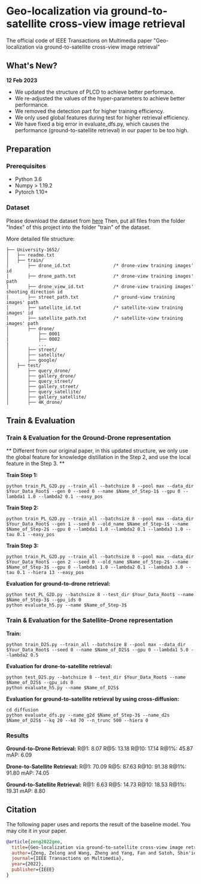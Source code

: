 # Geo-localization via ground-to-satellite cross-view image retrieval
The official code of IEEE Transactions on Multimedia paper "Geo-localization via ground-to-satellite cross-view image retrieval"

## What's New?
**12 Feb 2023**
- We updated the structure of PLCD to achieve better performace.
- We re-adjusted the values of the hyper-parameters to achieve better performance.
- We removed the detection part for higher training efficiency.
- We only used global features during test for higher retrieval efficiency.
- We have fixed a big error in evaluate_dfs.py, which causes the performance (ground-to-satellite retrieval) in our paper to be too high.

## Preparation

### Prerequisites

- Python 3.6
- Numpy > 1.19.2
- Pytorch 1.10+

### Dataset

Please download the dataset from [here](https://github.com/layumi/University1652-Baseline)
Then, put all files from the folder "Index" of this project into the folder "train" of the dataset.

More detailed file structure:
```
├── University-1652/
│   ├── readme.txt
│   ├── train/
│       ├── drone_id.txt                /* drone-view training images' id
│       ├── drone_path.txt              /* drone-view training images' path
│       ├── drone_view_id.txt           /* drone-view training images' shooting direction id
│       ├── street_path.txt             /* ground-view training images' path
│       ├── satellite_id.txt            /* satellite-view training images' id
│       ├── satellite_path.txt          /* satellite-view training images' path
│       ├── drone/
│           ├── 0001
|           ├── 0002
|           ...
│       ├── street/
│       ├── satellite/
│       ├── google/
│   ├── test/
│       ├── query_drone/  
│       ├── gallery_drone/  
│       ├── query_street/  
│       ├── gallery_street/ 
│       ├── query_satellite/  
│       ├── gallery_satellite/ 
│       ├── 4K_drone/
```

## Train & Evaluation 
### Train & Evaluation for the Ground-Drone representation
** Different from our original paper, in this updated structure, we only use the global feature for knowledge distillation in the Step 2, and use the local feature in the Step 3. **

**Train Step 1:**
```
python train_PL_G2D.py --train_all --batchsize 8 --pool max --data_dir $Your_Data_Root$ --gen 0 --seed 0 --name $Name_of_Step-1$ --gpu 0 --lambda1 1.0 --lambda2 0.1 --easy_pos
```

**Train Step 2:**
```
python train_PL_G2D.py --train_all --batchsize 8 --pool max --data_dir $Your_Data_Root$ --gen 1 --seed 0 --old_name $Name_of_Step-1$ --name $Name_of_Step-2$ --gpu 0 --lambda1 1.0 --lambda2 0.1 --lambda3 1.0 --tau 0.1 --easy_pos
```

**Train Step 3:**
```
python train_PL_G2D.py --train_all --batchsize 8 --pool max --data_dir $Your_Data_Root$ --gen 2 --seed 0 --old_name $Name_of_Step-2$ --name $Name_of_Step-3$ --gpu 0 --lambda1 1.0 --lambda2 0.1 --lambda3 3.0 --tau 0.1 --hiera 13 --easy_pos
```

**Evaluation for ground-to-drone retrieval:**
 ```
python test_PL_G2D.py --batchsize 8 --test_dir $Your_Data_Root$ --name $Name_of_Step-3$ --gpu_ids 0
python evaluate_h5.py --name $Name_of_Step-3$
```

### Train & Evaluation for the Satellite-Drone representation

**Train:**
```
python train_D2S.py --train_all --batchsize 8 --pool max --data_dir $Your_Data_Root$ --seed 0 --name $Name_of_D2S$ --gpu 0 --lambda1 5.0 --lambda2 0.5
```

**Evaluation for drone-to-satellite retrieval:**
 ```
python test_D2S.py --batchsize 8 --test_dir $Your_Data_Root$ --name $Name_of_D2S$ --gpu_ids 0
python evaluate_h5.py --name $Name_of_D2S$
```

**Evaluation for ground-to-satellite retrieval by using cross-diffusion:**
```
cd diffusion
python evaluate_dfs.py --name_g2d $Name_of_Step-3$ --name_d2s $Name_of_D2S$ --kq 20 --kd 70 --n_trunc 500 --hiera 0
```

### Results

**Ground-to-Drone Retrieval:** R@1: 8.07 R@5: 13.18 R@10: 17.14 R@1%: 45.87 mAP: 6.09

**Drone-to-Satellite Retrieval:** R@1: 70.09 R@5: 87.63 R@10: 91.38 R@1%: 91.80 mAP: 74.05

**Ground-to-Satellite Retrieval:** R@1: 6.63 R@5: 14.73 R@10: 18.53 R@1%: 19.31 mAP: 8.80


## Citation
The following paper uses and reports the result of the baseline model. You may cite it in your paper.
```bibtex
@article{zeng2022geo,
  title={Geo-localization via ground-to-satellite cross-view image retrieval},
  author={Zeng, Zelong and Wang, Zheng and Yang, Fan and Satoh, Shin'ichi},
  journal={IEEE Transactions on Multimedia},
  year={2022},
  publisher={IEEE}
}
```

